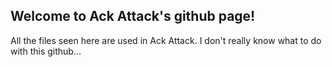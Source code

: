 ## Welcome to Ack Attack's github page!
All the files seen here are used in Ack Attack. I don't really know what to do with this github...
